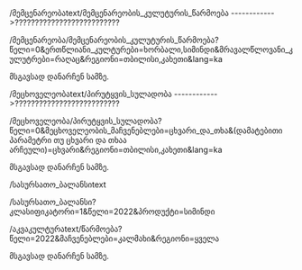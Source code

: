 /მემცენარეობაtext/მემცენარეობის_კულუტურის_წარმოება      ------------>??????????????????????????

/მემცენარეობა/მემცენარეობის_კულუტურის_წარმოება?წელი=0&ერთწლიანი_კულტურები=ხორბალი,სიმინდი&მრავალწლოვანი_კულუტრები=რაღაც&რეგიონი=თბილისი,კახეთი&lang=ka

მსგავსად დანარჩენ სამზე.

<!-- //////////////////////////// -->

/მეცხოველეობაtext/პირუტყვის_სულადობა            ------------>??????????????????????????

/მეცხოველეობა/პირუტყვის_სულადობა?წელი=0&მეცხოველეობის_მაჩვენებლები=ცხვარი_და_თხა&(დამატებითი პარამეტრი თუ ცხვარი და თხაა არჩეული)=ცხვარი&რეგიონი=თბილისი,კახეთი&lang=ka

მსგავსად დანარჩენ სამზე.

<!-- //////////////////////////// -->

/სასურსათო_ბალანსიtext

/სასურსათო_ბალანსი?კლასიფიკატორი=1&წელი=2022&პროდუქტი=სიმინდი

<!-- //////////////////////////// -->

/აკვაკულტურაtext/წარმოება?წელი=2022&მაჩვენებლები=კალმახი&რეგიონი=ყველა

მსგავსად დანარჩენ სამზე.
